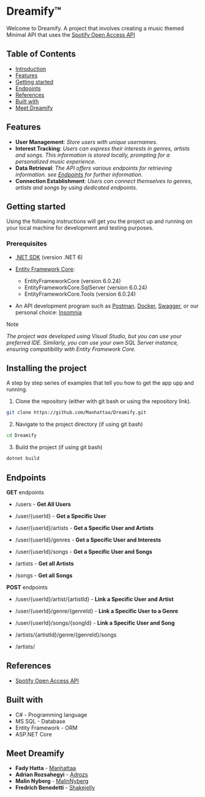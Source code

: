 # Dreamify™
Welcome to Dreamify. A project that involves creating a music themed Minimal API that uses the [Spotify Open Access API](https://developer.spotify.com/documentation/web-api)

## Table of Contents
 - [Introduction](#dreamify)
 - [Features](#features)
 - [Getting started](#getting-started)
 - [Endpoints](#endpoints)
 - [References](#references)
 - [Built with](#built-with)
 - [Meet Dreamify](#meet-dreamify)


## Features

- **User Management**: *Store users with unique usernames*.
- **Interest Tracking**: *Users can express their interests in genres, artists and songs. This information is stored locally, prompting for a personalized music experience*.
- **Data Retrieval**: *The API offers various endpoints for retrieving information. see [Endpoints](#endpoints) for further information*.
- **Connection Establishment**: *Users can connect themselves to genres, artists and songs by using dedicated endpoints*.

## Getting started

Using the following instructions will get you the project up and running on your local machine for development and testing purposes.

### Prerequisites

- [.NET SDK](https://dotnet.microsoft.com/download) (version .NET 6)
- [Entity Framework Core](https://docs.microsoft.com/en-us/ef/core/):
  * EntityFrameworkCore (version 6.0.24)
  * EntityFrameworkCore.SqlServer (version 6.0.24)
  * EntityFrameworkCore.Tools (version 6.0.24)

- An API development program such as [Postman](https://www.postman.com//). [Docker](https://www.docker.com/), [Swagger](https://swagger.io/), or our personal choice: [Insomnia](https://insomnia.rest/)

> [!NOTE]
> _The project was developed using Visual Studio, but you can use your preferred IDE.
> Similarly, you can use your own SQL Server instance, ensuring compatibility with Entity Framework Core._


## Installing the project

A step by step series of examples that tell you how to get the app upp and running.

1. Clone the repository (either with git bash or using the repository link).

```bash
git clone https://github.com/Manhattaa/Dreamify.git

```

2. Navigate to the project directory (if using git bash)

```bash
cd Dreamify
```

3. Build the project (if using git bash)

```bash
dotnet build
```

## Endpoints
**GET** endpoints

* /users - **Get All Users**
* /user/{userId} - **Get a Specific User**
* /user/{userId}/artists - **Get a Specific User and Artists**
* /user/{userId}/genres - **Get a Specific User and Interests**
* /user/{userId}/songs - **Get a Specific User and Songs**

  
* /artists - **Get all Artists**
* /songs - **Get all Songs**

**POST** endpoints

* /user/{userId}/artist/{artistId} - **Link a Specific User and Artist**
* /user/{userId}/genre/{genreId} - **Link a Specific User to a Genre**
* /user/{userId}/songs/{songId} - **Link a Specific User and Song**


* /artists/{artistId}/genre/{genreId}/songs
* /artists/

## References
- [Spotify Open Access API](https://developer.spotify.com/documentation/web-api)

## Built with
* C# - Programming language
* MS SQL - Database
* Entity Framework - ORM
* ASP.NET Core

## Meet Dreamify
* **Fady Hatta** - [Manhattaa](https://github.com/Manhattaa)
* **Adrian Rozsahegyi** - [Adrozs](https://github.com/Adrozs)
* **Malin Nyberg** - [MalinNyberg](https://github.com/MalinNyberg)
* **Fredrich Benedetti** - [Shakejelly](https://github.com/Shakejelly)
